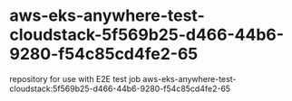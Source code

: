 # aws-eks-anywhere-test-cloudstack-5f569b25-d466-44b6-9280-f54c85cd4fe2-65
repository for use with E2E test job aws-eks-anywhere-test-cloudstack:5f569b25-d466-44b6-9280-f54c85cd4fe2-65
